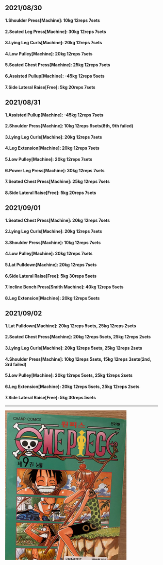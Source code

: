 ## 2021/08/30
#### 1.Shoulder Press\[Machine\]: 10kg 12reps 7sets
#### 2.Seated Leg Press\[Machine\]: 30kg 12reps 7sets
#### 3.Lying Leg Curls\[Machine\]: 20kg 12reps 7sets
#### 4.Low Pulley\[Machine\]: 20kg 12reps 7sets
#### 5.Seated Chest Press\[Machine\]: 25kg 12reps 7sets
#### 6.Assisted Pullup\[Machine\]: -45kg 12reps 5sets
#### 7.Side Lateral Raise\[Free\]: 5kg 20reps 7sets

## 2021/08/31
#### 1.Assisted Pullup\[Machine\]: -45kg 12reps 7sets
#### 2.Shoulder Press\[Machine\]: 10kg 12reps 9sets(8th, 9th failed)
#### 3.Lying Leg Curls\[Machine\]: 20kg 12reps 7sets
#### 4.Leg Extension\[Machine\]: 20kg 12reps 7sets
#### 5.Low Pulley\[Machine\]: 20kg 12reps 7sets
#### 6.Power Leg Press\[Machine\]: 30kg 12reps 7sets
#### 7.Seated Chest Press\[Machine\]: 25kg 12reps 7sets
#### 8.Side Lateral Raise\[Free\]: 5kg 20reps 7sets


## 2021/09/01
#### 1.Seated Chest Press\[Machine\]: 20kg 12reps 7sets
#### 2.Lying Leg Curls\[Machine\]: 20kg 12reps 7sets
#### 3.Shoulder Press\[Machine\]: 10kg 12reps 7sets
#### 4.Low Pulley\[Machine\]: 20kg 12reps 7sets
#### 5.Lat Pulldown\[Machine\]: 20kg 12reps 7sets
#### 6.Side Lateral Raise\[Free\]: 5kg 30reps 5sets
#### 7.Incline Bench Press\[Smith Machine\]: 40kg 12reps 5sets
#### 8.Leg Extension\[Machine\]: 20kg 12reps 5sets


## 2021/09/02
#### 1.Lat Pulldown\[Machine\]: 20kg 12reps 5sets, 25kg 12reps 2sets
#### 2.Seated Chest Press\[Machine\]: 20kg 12reps 5sets, 25kg 12reps 2sets
#### 3.Lying Leg Curls\[Machine\]: 20kg 12reps 5sets, 25kg 12reps 2sets
#### 4.Shoulder Press\[Machine\]: 10kg 12reps 5sets, 15kg 12reps 3sets(2nd, 3rd failed)
#### 5.Low Pulley\[Machine\]: 20kg 12reps 5sets, 25kg 12reps 2sets
#### 6.Leg Extension\[Machine\]: 20kg 12reps 5sets, 25kg 12reps 2sets
#### 7.Side Lateral Raise\[Free\]: 5kg 30reps 5sets


---
<img src='./_resources/__009.png' width='400px' />
